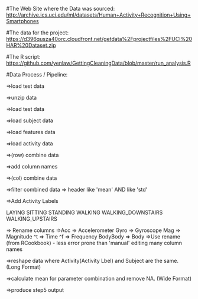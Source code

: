 #The Web Site where the Data was sourced:
http://archive.ics.uci.edu/ml/datasets/Human+Activity+Recognition+Using+Smartphones 

#The data for the project:
https://d396qusza40orc.cloudfront.net/getdata%2Fprojectfiles%2FUCI%20HAR%20Dataset.zip

#The R script:
https://github.com/yenlaw/GettingCleaningData/blob/master/run_analysis.R

#Data Process / Pipeline:

=>load test data

=>unzip data

=>load test data

=>load subject data

=>load features data

=>load activity data

=>(row) combine data
 
=>add column names

=>(col) combine data

=>filter combined data
 => header like 'mean' AND like 'std'
  
=>Add Activity Labels

 LAYING SITTING STANDING WALKING WALKING_DOWNSTAIRS WALKING_UPSTAIRS

=> Rename columns
=>Acc =>  Accelerometer Gyro => Gyroscope Mag => Magnitude ^t => Time ^f => Frequency BodyBody => Body
=>Use rename (from RCookbook) - less error prone than 'manual' editing many column names

=>reshape data where Activity(Activity Lbel) and Subject are the same. (Long Format)

=>calculate mean for parameter combination and remove NA.              (Wide Format)
 
=>produce step5 output

